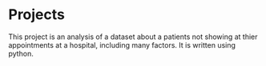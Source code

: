 # Projects
This project is an analysis of a dataset about a patients not showing at thier appointments at a hospital, including many factors.
It is written using python.
